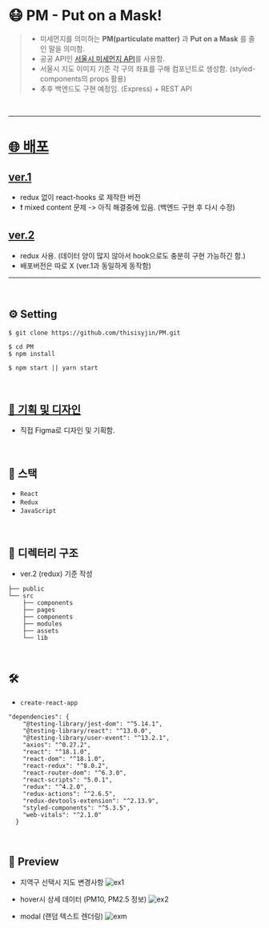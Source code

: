 # 😷 PM - Put on a Mask!

> - 미세먼지를 의미하는 **PM(particulate matter)** 과 **Put on a Mask** 를 줄인 말을 의미함.
> - 공공 API인 [서울시 미세먼지 API](https://data.seoul.go.kr/dataList/OA-2219/S/1/datasetView.do)를 사용함.
> - 서울시 지도 이미지 기준 각 구의 좌표를 구해 컴포넌트로 생성함. (styled-components의 props 활용)
> - 추후 백엔드도 구현 예정임. (Express) + REST API

<br />

***

# [🌐 배포](https://thisisyjin.github.io/PM/)

## [ver.1](https://thisisyjin.github.io/PM/)
- redux 없이 react-hooks 로 제작한 버전 
- ❗️ mixed content 문제 -> 아직 해결중에 있음. (백엔드 구현 후 다시 수정)

## [ver.2](https://github.com/thisisyjin/PM/tree/redux)
- redux 사용. (데이터 양이 많지 않아서 hook으로도 충분히 구현 가능하긴 함.)
- 배포버전은 따로 X (ver.1과 동일하게 동작함)

***

<br />

## ⚙️ Setting
```
$ git clone https://github.com/thisisyjin/PM.git

$ cd PM
$ npm install

$ npm start || yarn start

```

<br />

## [📝 기획 및 디자인](https://www.figma.com/file/khZCEevpYG7v8kk8BhJL3P/%EB%AF%B8%EC%84%B8%EB%A8%BC%EC%A7%80?node-id=0%3A1)
- 직접 Figma로 디자인 및 기획함.

<br />

## 🚀 스택
- `React`
- `Redux`
- `JavaScript`

<br />

## 📂 디렉터리 구조

- ver.2 (redux) 기준 작성
```
├── public
└── src
    ├── components
    ├── pages
    ├── components
    ├── modules
    ├── assets
    └── lib
```

<br />


## 🛠 
- `create-react-app`
```
"dependencies": {
    "@testing-library/jest-dom": "^5.14.1",
    "@testing-library/react": "^13.0.0",
    "@testing-library/user-event": "^13.2.1",
    "axios": "^0.27.2",
    "react": "^18.1.0",
    "react-dom": "^18.1.0",
    "react-redux": "^8.0.2",
    "react-router-dom": "^6.3.0",
    "react-scripts": "5.0.1",
    "redux": "^4.2.0",
    "redux-actions": "^2.6.5",
    "redux-devtools-extension": "^2.13.9",
    "styled-components": "^5.3.5",
    "web-vitals": "^2.1.0"
  }
```

<br />

## 🦋 Preview

- 지역구 선택시 지도 변경사항
![ex1](https://user-images.githubusercontent.com/89119982/170923610-191ae0c7-f9ba-4f02-8a00-bb36cb9f55cc.gif)


- hover시 상세 데이터 (PM10, PM2.5 정보)
![ex2](https://user-images.githubusercontent.com/89119982/170923681-4c98a698-ce8a-403e-8a5e-2b8b1e94dace.gif)


- modal (랜덤 텍스트 렌더링)
![exm](https://user-images.githubusercontent.com/89119982/170923252-b21587da-e45e-4845-976e-784f1eb3e288.gif)

